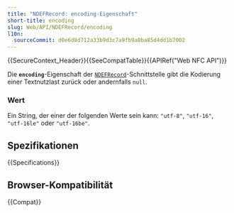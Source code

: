 ```yaml
---
title: "NDEFRecord: encoding-Eigenschaft"
short-title: encoding
slug: Web/API/NDEFRecord/encoding
l10n:
  sourceCommit: d0e6d8d712a33b9d3c7a9fb9a8ba85d4dd1b7002
---
```


{{SecureContext_Header}}{{SeeCompatTable}}{{APIRef("Web NFC API")}}

Die **`encoding`**-Eigenschaft der [`NDEFRecord`](/de/docs/Web/API/NDEFRecord)-Schnittstelle gibt die Kodierung einer Textnutzlast zurück oder andernfalls `null`.

### Wert

Ein String, der einer der folgenden Werte sein kann: `"utf-8"`, `"utf-16"`, `"utf-16le"` oder `"utf-16be"`.

## Spezifikationen

{{Specifications}}

## Browser-Kompatibilität

{{Compat}}
